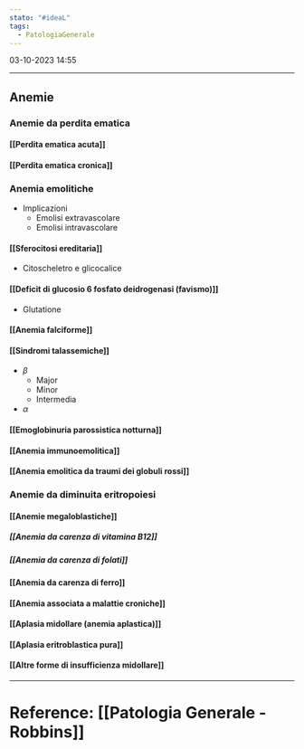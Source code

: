 ```yaml
---
stato: "#ideaL"
tags:
  - PatologiaGenerale
---
```

03-10-2023 14:55

--- 

## Anemie
### Anemie da perdita ematica
#### [[Perdita ematica acuta]] 
#### [[Perdita ematica cronica]]
### Anemia emolitiche
- Implicazioni
	- Emolisi extravascolare
	- Emolisi intravascolare
#### [[Sferocitosi ereditaria]]
- Citoscheletro e glicocalice
#### [[Deficit di glucosio 6 fosfato deidrogenasi (favismo)]]
- Glutatione
#### [[Anemia falciforme]]
#### [[Sindromi talassemiche]]
- $\beta$
	- Major
	- Minor
	- Intermedia
- $\alpha$
#### [[Emoglobinuria parossistica notturna]]
#### [[Anemia immunoemolitica]]
#### [[Anemia emolitica da traumi dei globuli rossi]]
### Anemie da diminuita eritropoiesi
#### [[Anemie megaloblastiche]] 
##### [[Anemia da carenza di vitamina B12]]
##### [[Anemia da carenza di folati]]
#### [[Anemia da carenza di ferro]]
#### [[Anemia associata a malattie croniche]]
#### [[Aplasia midollare (anemia aplastica)]]
#### [[Aplasia eritroblastica pura]]
#### [[Altre forme di insufficienza midollare]]













--- 
# Reference: [[Patologia Generale - Robbins]]